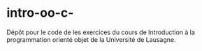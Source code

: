 # intro-oo-c-
Dépôt pour le code de les exercices du cours de Introduction à la programmation orienté objet de la Université de Lausagne.
